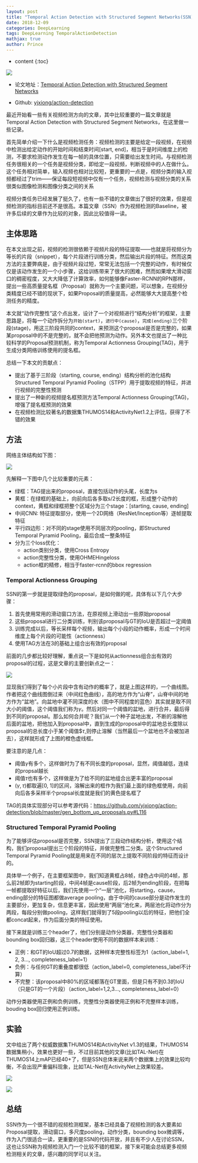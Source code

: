 ```yaml
---
layout: post
title: "Temporal Action Detection with Structured Segment Networks(SSN)"
date: 2018-12-09
categories: DeepLearning
tags: DeepLearning TemporalActionDetection
mathjax: true
author: Prince
---
```


* content
{:toc}

![](http://princepicbed.oss-cn-beijing.aliyuncs.com/blog_20181209200418.png)

* 论文地址：[Temporal Action Detection with Structured Segment Networks](http://arxiv.org/abs/1704.06228)

* Github: [yjxiong/action-detection](https://github.com/yjxiong/action-detection)

最近开始看一些有关视频检测方向的文章，其中比较重要的一篇文章就是Temporal Action Detection with Structured Segment Networks，在这里做一些记录。




首先简单介绍一下什么是视频检测任务：视频检测的主要是给定一段视频，在视频中检测出给定动作的开始时间和结束时间[start, end]，相当于是时间维度上的检测，不要求检测动作发生在每一帧的具体位置，只需要给出发生时间。与视频检测任务很相关的一个任务是视频分类，即给定一段视频，判断视频中的人在做什么。这个任务相对简单，输入视频也相对比较短，更重要的一点是，视频分类的输入视频都经过了trim——保证每段短视频中仅有一个任务，视频检测与视频分类的关系很类似图像检测和图像分类之间的关系

视频分类任务已经发展了挺久了，也有一些不错的文章做出了很好的效果，但是视频检测的指标目前还不是很高。本篇文章（SSN）作为视频检测的Baseline，被许多后续的文章作为比较的对象，因此比较值得一读。

## 主体思路

在本文出现之前，视频的检测很依赖于视频片段的特征提取——也就是将视频分为等长的片段（snippet），每个片段进行训练分类，然后输出片段的特征。然而这类方法的主要弊病是，由于视频片段过短，常常无法包括一个完整的动作，有时候仅仅是该动作发生的一个小步骤，这给训练带来了很大的困难，然而如果增大滑动窗口的稠密程度，又大大降低了计算效率，如何能够像Faster-RCNN的RPN那样，提出一些高质量提名框（Proposal）就称为一个主要问题，可以想象，在视频分类精度已经不错的现状下，如果Proposal的质量提高，必然能够大大提高整个检测任务的精度。

本文就“动作完整性”这个点出发，设计了一个对视频进行“结构分析”的框架，主要思路是，将每一个动作拆分为`开始(start)`，`进行中(cause)`，`完成(ending)`三个阶段(stage)，用这三阶段共同的context，来预测这个proposal是否是完整的，如果某proposal中的不是完整的，就不会把他预测为动作。另外本文也提出了一种比较科学的Proposal预测机制，称为Temporal Actionness Grouping(TAG)，用于生成分类网络训练使用的提名框。

总结一下本文的贡献点：

- 提出了基于三阶段（starting, course, ending）结构分析的池化结构Structured Temporal Pyramid Pooling（STPP）用于提取视频的特征，并进行视频的完整性预测
- 提出了一种新的视频提名框预测方法Temporal Actionness Grouping(TAG)，增强了提名框预测的效果
- 在视频检测比较著名的数据集THUMOS14和ActivityNet1.2上评估，获得了不错的效果

## 方法

网络主体结构如下图：

![](http://princepicbed.oss-cn-beijing.aliyuncs.com/blog_20181209200418.png)

先解释一下图中几个比较重要的元素：

- 绿框：TAG提出来的proposal，直接包括动作的头尾，长度为s
- 黄框：在绿框的基础上，向前向后各多取s/2长度的框，形成整个动作的context，黄框和绿框把整个区域分为三个stage：[starting, cause, ending]
- 中间CNN: 特征提取部分，使用一个2D网络（ResNet/Inception等）逐帧提取特征
- 平行四边形：对不同的stage使用不同层次的pooling，即Structured Temporal Pyramid Pooling，最后合成一整条特征
- 分为三个loss优化：
  - action类别分类，使用Cross Entropy
  - action完整性分类，使用OHMEHingeloss 
  - action框的精修，相当于faster-rcnn的bbox regression

### Temporal Actionness Grouping

SSN的第一步就是提取绿色的proposal，是如何做的呢，具体有以下几个大步骤：

1. 首先使用常用的滑动窗口方法，在原视频上滑动出一些原始proposal
2. 这些proposal进行二分类训练，判别该proposal与GT的IoU是否超过一定阈值
3. 训练完成以后，等长采样每个视频，输出每个小段的动作概率，形成一个时间维度上每个片段的可能性（actionness）
4. 使用TAG方法在3的基础上组合出有效的proposal

前面的几步都比较好理解，重点说一下是如何从actionness组合出有效的proposal的过程，这是文章的主要创新点之一：

![](http://princepicbed.oss-cn-beijing.aliyuncs.com/blog_20181209201940.png)

显现我们得到了每个小片段中含有动作的概率了，就是上图这样的，一个曲线图。作者把这个曲线图倒过来（中间红色曲线），高的地方作为“山脊”，山脊中间的地方作为“盆地”。向盆地中灌不同深度的水（图中不同程度的蓝色）其实就是取不同大小的阈值，这个阈值我们称为$\gamma$。然后对同一个阈值的盆地，进行合并，最后得到不同的proposal。那么如何合并呢？我们从一个种子盆地出发，不断的溶解他后面的盆地，把他加入到proposal中，直到生成的proposal中的盆地总长度除以proposal的总长度小于某个阈值$$\tau$,则停止溶解（当然最后一个盆地也不会被加进去），这样就形成了上图的橙色虚线框。

要注意的是几点：

- 阈值$\gamma$有多个，这样做时为了有不同长度的proposal，显然，阈值越低，连续的propsal越长
- 阈值$\tau$也有多个，这样做是为了给不同的盆地组合出更丰富的proposal
- $(\gamma, \tau)$都取遍[0, 1]的区间，溶解出来的框作为我们最上面的绿色框使用，向前向后各多采样半个propsal长度就是我们的黄色提名框了

TAG的具体实现部分可以参考源代码：https://github.com/yjxiong/action-detection/blob/master/gen_bottom_up_proposals.py#L116

### Structured Temporal Pyramid Pooling

为了能够评估proposal是否完整，SSN提出了三段动作结构分析，使用这个结构，我们proposal提出三个阶段的特征，并做完整性二分类。这个Structured Temporal Pyramid Pooling就是用来在不同的层次上提取不同阶段的特征而设计的。

具体举一个例子，在主要框架图中，我们知道黄框占8帧，绿色占中间的4帧，那么前2帧即为starting阶段，中间4帧是cause阶段，后2帧为ending阶段，在把每一帧都提取好特征以后，我们先使用一个“一层”池化，将starting，cause，ending部分的特征图都做average pooling，由于中间的cause部分是动作发生的主要部分，更加复杂，信息更丰富，因此使用“两层“池化来，两层池化将动作分为两段，每段分别做pooling，这样我们就得到了5段pooling以后的特征，把他们全都concat起来，作为后面分类的特征使用。

接下来就是训练三个header了，他们分别是动作分类器，完整性分类器和bounding box回归器，这三个header使用不同的数据样本来训练：

- 正例：和GT的IoU超过0.7的数据，这种样本完整性标签为1（action_label=1, 2, 3…, completeness_label=1）
- 负例：与任何GT的重叠度都很低（action_label=0, completeness_label不计算）
- 不完整：该proposal中80%的区域都落在GT里面，但是只有不到0.3的IoU（只是GT的一个片段）（action_label=1,2,3…, completeness_label=0）

动作分类器使用正例和负例训练，完整性分类器使用正例和不完整样本训练，bouding box回归使用正例训练。

## 实验

文中给出了两个权威数据集THUMOS14和ActivityNet v1.3的结果，THUMOS14数据集稍小，效果也更好一些，不过目前其他的文章(比如TAL-Net)在THUMOS14上mAP已经40+了，但是SSN总体来说来两个数据集上的效果比较均衡，不会出现严重偏科现象，比如TAL-Net在ActivityNet上效果较差。

![](http://princepicbed.oss-cn-beijing.aliyuncs.com/blog_20181209204609.png)

![](http://princepicbed.oss-cn-beijing.aliyuncs.com/blog_20181209204625.png)



## 总结

SSN作为一个很不错的视频检测框架，基本已经具备了视频检测的各大要素如Proposal提取，滑动窗口，多尺度pooling，动作分类，bounding box微调等，作为入门很适合一读，更重要的是SSN的代码开放，并且有不少人在讨论SSN，这也让SSN称为视频检测入门一个比较不错的框架，接下来可能会总结更多视频检测相关的文章，感兴趣的同学可以关注。